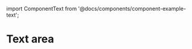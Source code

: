 import ComponentText from '@docs/components/component-example-text';

# Text area

<ComponentText />
